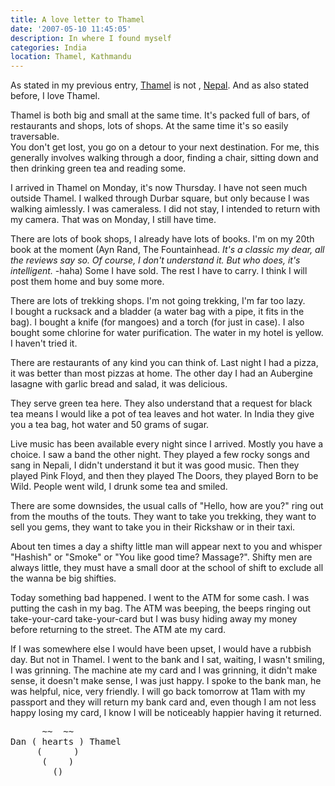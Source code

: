 ```yaml
---
title: A love letter to Thamel
date: '2007-05-10 11:45:05'
description: In where I found myself
categories: India
location: Thamel, Kathmandu
---
```

As stated in my previous entry, [Thamel][1] is not , [Nepal][2]. And as also stated before, I love Thamel.  
  
Thamel is both big and small at the same time. It's packed full of bars, of restaurants and shops, lots of shops. At the same time it's so easily traversable.   
You don't get lost, you go on a detour to your next destination. For me, this generally involves walking through a door, finding a chair, sitting down and then drinking green tea and reading some.  
  
I arrived in Thamel on Monday, it's now Thursday. I have not seen much outside Thamel. I walked through Durbar square, but only because I was walking aimlessly. I was cameraless. I did not stay, I intended to return with my camera. That was on Monday, I still have time.  
  
There are lots of book shops, I already have lots of books. I'm on my 20th book at the moment (Ayn Rand, The Fountainhead. *It's a classic my dear, all the reviews say so. Of course, I don't understand it. But who does, it's intelligent.* -haha) Some I have sold. The rest I have to carry. I think I will post them home and buy some more.  
  
There are lots of trekking shops. I'm not going trekking, I'm far too lazy.  
I bought a rucksack and a bladder (a water bag with a pipe, it fits in the bag). I bought a knife (for mangoes) and a torch (for just in case). I also bought some chlorine for water purification. The water in my hotel is yellow. I haven't tried it.  
  
There are restaurants of any kind you can think of. Last night I had a pizza, it was better than most pizzas at home. The other day I had an Aubergine lasagne with garlic bread and salad, it was delicious.   
  
They serve green tea here. They also understand that a request for black tea means I would like a pot of tea leaves and hot water. In India they give you a tea bag, hot water and 50 grams of sugar.  
  
Live music has been available every night since I arrived. Mostly you have a choice. I saw a band the other night. They played a few rocky songs and sang in Nepali, I didn't understand it but it was good music. Then they played Pink Floyd, and then they played The Doors, they played Born to be Wild. People went wild, I drunk some tea and smiled.  
  
There are some downsides, the usual calls of "Hello, how are you?" ring out from the mouths of the touts. They want to take you trekking, they want to sell you gems, they want to take you in their Rickshaw or in their taxi.  
  
About ten times a day a shifty little man will appear next to you and whisper "Hashish" or "Smoke" or "You like good time? Massage?". Shifty men are always little, they must have a small door at the school of shift to exclude all the wanna be big shifties.  
  
Today something bad happened. I went to the ATM for some cash. I was putting the cash in my bag. The ATM was beeping, the beeps ringing out take-your-card take-your-card but I was busy hiding away my money before returning to the street. The ATM ate my card.  
  
If I was somewhere else I would have been upset, I would have a rubbish day. But not in Thamel. I went to the bank and I sat, waiting, I wasn't smiling, I was grinning. The machine ate my card and I was grinning, it didn't make sense, it doesn't make sense, I was just happy. I spoke to the bank man, he was helpful, nice, very friendly. I will go back tomorrow at 11am with my passport and they will return my bank card and, even though I am not less happy losing my card, I know I will be noticeably happier having it returned.  
  
<pre>
      ~~  ~~
Dan ( hearts ) Thamel
     (      )
      (    )
        ()
</pre>


 [1]: http://en.wikipedia.org/wiki/Thamel
 [2]: http://en.wikipedia.org/wiki/Nepal
